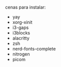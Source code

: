 cenas para instalar: 
  - yay
  - xorg-xinit
  - i3-gaps
  - i3blocks
  - alacritty
  - zsh
  - nerd-fonts-complete
  - nitrogen
  - picom
